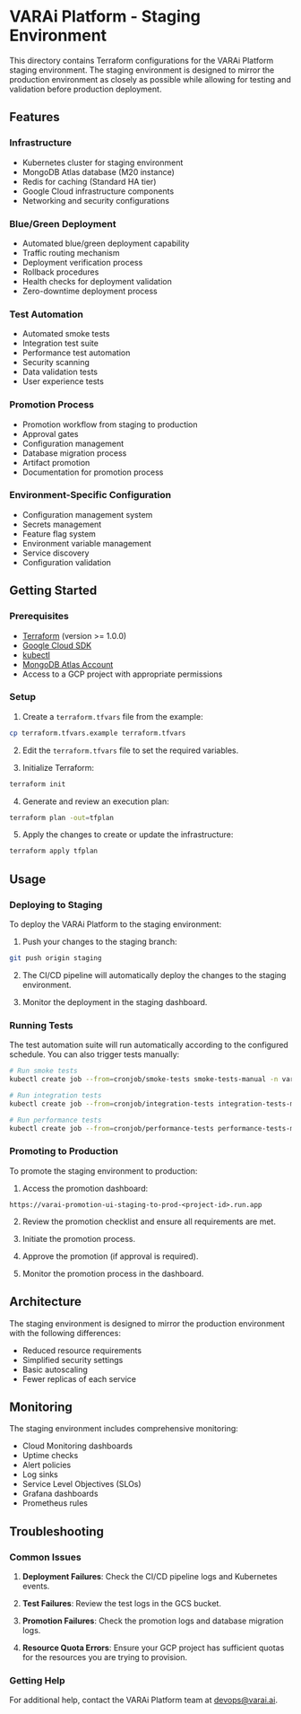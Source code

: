 # VARAi Platform - Staging Environment

This directory contains Terraform configurations for the VARAi Platform staging environment. The staging environment is designed to mirror the production environment as closely as possible while allowing for testing and validation before production deployment.

## Features

### Infrastructure

- Kubernetes cluster for staging environment
- MongoDB Atlas database (M20 instance)
- Redis for caching (Standard HA tier)
- Google Cloud infrastructure components
- Networking and security configurations

### Blue/Green Deployment

- Automated blue/green deployment capability
- Traffic routing mechanism
- Deployment verification process
- Rollback procedures
- Health checks for deployment validation
- Zero-downtime deployment process

### Test Automation

- Automated smoke tests
- Integration test suite
- Performance test automation
- Security scanning
- Data validation tests
- User experience tests

### Promotion Process

- Promotion workflow from staging to production
- Approval gates
- Configuration management
- Database migration process
- Artifact promotion
- Documentation for promotion process

### Environment-Specific Configuration

- Configuration management system
- Secrets management
- Feature flag system
- Environment variable management
- Service discovery
- Configuration validation

## Getting Started

### Prerequisites

- [Terraform](https://www.terraform.io/downloads.html) (version >= 1.0.0)
- [Google Cloud SDK](https://cloud.google.com/sdk/docs/install)
- [kubectl](https://kubernetes.io/docs/tasks/tools/install-kubectl/)
- [MongoDB Atlas Account](https://www.mongodb.com/cloud/atlas)
- Access to a GCP project with appropriate permissions

### Setup

1. Create a `terraform.tfvars` file from the example:

```bash
cp terraform.tfvars.example terraform.tfvars
```

2. Edit the `terraform.tfvars` file to set the required variables.

3. Initialize Terraform:

```bash
terraform init
```

4. Generate and review an execution plan:

```bash
terraform plan -out=tfplan
```

5. Apply the changes to create or update the infrastructure:

```bash
terraform apply tfplan
```

## Usage

### Deploying to Staging

To deploy the VARAi Platform to the staging environment:

1. Push your changes to the staging branch:

```bash
git push origin staging
```

2. The CI/CD pipeline will automatically deploy the changes to the staging environment.

3. Monitor the deployment in the staging dashboard.

### Running Tests

The test automation suite will run automatically according to the configured schedule. You can also trigger tests manually:

```bash
# Run smoke tests
kubectl create job --from=cronjob/smoke-tests smoke-tests-manual -n varai-test-staging

# Run integration tests
kubectl create job --from=cronjob/integration-tests integration-tests-manual -n varai-test-staging

# Run performance tests
kubectl create job --from=cronjob/performance-tests performance-tests-manual -n varai-test-staging
```

### Promoting to Production

To promote the staging environment to production:

1. Access the promotion dashboard:

```
https://varai-promotion-ui-staging-to-prod-<project-id>.run.app
```

2. Review the promotion checklist and ensure all requirements are met.

3. Initiate the promotion process.

4. Approve the promotion (if approval is required).

5. Monitor the promotion process in the dashboard.

## Architecture

The staging environment is designed to mirror the production environment with the following differences:

- Reduced resource requirements
- Simplified security settings
- Basic autoscaling
- Fewer replicas of each service

## Monitoring

The staging environment includes comprehensive monitoring:

- Cloud Monitoring dashboards
- Uptime checks
- Alert policies
- Log sinks
- Service Level Objectives (SLOs)
- Grafana dashboards
- Prometheus rules

## Troubleshooting

### Common Issues

1. **Deployment Failures**: Check the CI/CD pipeline logs and Kubernetes events.

2. **Test Failures**: Review the test logs in the GCS bucket.

3. **Promotion Failures**: Check the promotion logs and database migration logs.

4. **Resource Quota Errors**: Ensure your GCP project has sufficient quotas for the resources you are trying to provision.

### Getting Help

For additional help, contact the VARAi Platform team at devops@varai.ai.